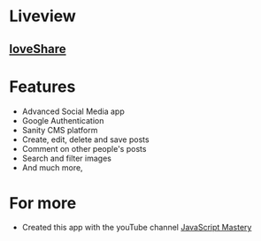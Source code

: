 # Liveview
## [loveShare](https://loveshare.netlify.app)

# Features
- Advanced Social Media app
- Google Authentication
- Sanity CMS platform
- Create, edit, delete and save posts
- Comment on other people's posts
- Search and filter images
- And much more, 

# For more
- Created this app with the youTube channel [JavaScript Mastery](https://youtu.be/1RHDhtbqo94)
